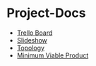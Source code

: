 # Project-Docs

- [Trello Board](https://trello.com/invite/b/x76ADRAC/ATTIa6705749a56d62c9626391f1056a23f69E0762A4/project-management)
- [Slideshow](https://docs.google.com/presentation/d/1iv8uB6H0P49RN9IF6cYA5lpfiuL4WBGQqcbEu6Q4JAA/edit#slide=id.g2accd1c413_1_55)
- [Topology](https://drive.google.com/file/d/1axPbgDSsMZRTQFhV2tUnbCzkkBOXMOqm/view?usp=sharing)
- [Minimum Viable Product](https://docs.google.com/document/d/1J5vy3R8Uoz9zyIJWeRZjhvyaA-stTIMREETLgNBOdl0/edit?usp=sharing)
